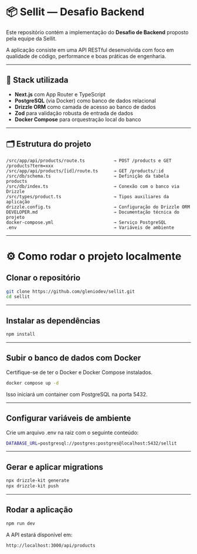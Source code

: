 # 📦 Sellit — Desafio Backend

Este repositório contém a implementação do **Desafio de Backend** proposto pela equipe da Sellit.

A aplicação consiste em uma API RESTful desenvolvida com foco em qualidade de código, performance e boas práticas de engenharia.

---

## 🚀 Stack utilizada

- **Next.js** com App Router e TypeScript
- **PostgreSQL** (via Docker) como banco de dados relacional
- **Drizzle ORM** como camada de acesso ao banco de dados
- **Zod** para validação robusta de entrada de dados
- **Docker Compose** para orquestração local do banco

---

## 🗂️ Estrutura do projeto

```plaintext
/src/app/api/products/route.ts           → POST /products e GET /products?term=xxx
/src/app/api/products/[id]/route.ts      → GET /products/:id
/src/db/schema.ts                        → Definição da tabela products
/src/db/index.ts                         → Conexão com o banco via Drizzle
/src/types/product.ts                    → Tipos auxiliares da aplicação
drizzle.config.ts                        → Configuração do Drizzle ORM
DEVELOPER.md                             → Documentação técnica do projeto
docker-compose.yml                       → Serviço PostgreSQL
.env                                     → Variáveis de ambiente

```
---

# ⚙️ Como rodar o projeto localmente

## Clonar o repositório

```bash
git clone https://github.com/gleniodev/sellit.git
cd sellit
```
---

## Instalar as dependências

```bash
npm install
```
---

## Subir o banco de dados com Docker
Certifique-se de ter o Docker e Docker Compose instalados.

```bash
docker compose up -d
```
Isso iniciará um container com PostgreSQL na porta 5432.

---

## Configurar variáveis de ambiente
Crie um arquivo .env na raiz com o seguinte conteúdo:

```bash
DATABASE_URL=postgresql://postgres:postgres@localhost:5432/sellit
```
---

## Gerar e aplicar migrations

```bash
npx drizzle-kit generate
npx drizzle-kit push
```
---

## Rodar a aplicação

```bash
npm run dev
```

A API estará disponível em:

```bash
http://localhost:3000/api/products
```
